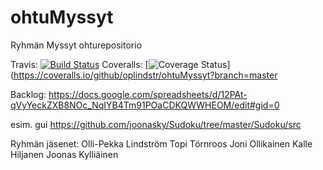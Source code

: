 # ohtuMyssyt

Ryhmän Myssyt ohturepositorio

Travis: [![Build Status](https://travis-ci.org/oplindstr/ohtuMyssyt.svg?branch=master)](https://travis-ci.org/oplindstr/ohtuMyssyt)
Coveralls: [![Coverage Status](https://coveralls.io/repos/github/oplindstr/ohtuMyssyt/badge.svg?branch=master)](https://coveralls.io/github/oplindstr/ohtuMyssyt?branch=master

Backlog:
https://docs.google.com/spreadsheets/d/12PAt-qVyYeckZXB8NOc_NqIYB4Tm91POaCDKQWWHEOM/edit#gid=0

esim. gui https://github.com/joonasky/Sudoku/tree/master/Sudoku/src

Ryhmän jäsenet:
Olli-Pekka Lindström
Topi Törnroos
Joni Ollikainen
Kalle Hiljanen
Joonas Kylliäinen
